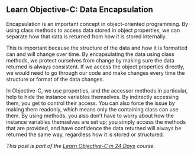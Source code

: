 ## Learn Objective-C: Data Encapsulation

Encapsulation is an important concept in object-oriented programming. By using class methods to access data stored in object properties, we can separate how that data is returned from how it is stored internally.

This is important because the structure of the data and how it is formatted can and will change over time. By encapsulating the data using class methods, we protect ourselves from change by making sure the data returned is always consistent. If we access the object properties directly, we would need to go through our code and make changes every time the structure or format of the data changes.

In Objective-C, we use properties, and the accessor methods in particular, help to hide the instance variables themselves. By indirectly accessing them, you get to control their access. You can also force the issue by making them readonly, which means only the containing class can use them. By using methods, you also don’t have to worry about how the instance variables themselves are set up; you simply access the methods that are provided, and have confidence the data returned will always be returned the same way, regardless how it is stored or structured.

*This post is part of the [Learn Objective-C in 24 Days](38.md) course.*
